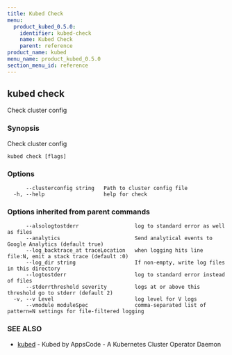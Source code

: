```yaml
---
title: Kubed Check
menu:
  product_kubed_0.5.0:
    identifier: kubed-check
    name: Kubed Check
    parent: reference
product_name: kubed
menu_name: product_kubed_0.5.0
section_menu_id: reference
---
```

## kubed check

Check cluster config

### Synopsis

Check cluster config

```
kubed check [flags]
```

### Options

```
      --clusterconfig string   Path to cluster config file
  -h, --help                   help for check
```

### Options inherited from parent commands

```
      --alsologtostderr                  log to standard error as well as files
      --analytics                        Send analytical events to Google Analytics (default true)
      --log_backtrace_at traceLocation   when logging hits line file:N, emit a stack trace (default :0)
      --log_dir string                   If non-empty, write log files in this directory
      --logtostderr                      log to standard error instead of files
      --stderrthreshold severity         logs at or above this threshold go to stderr (default 2)
  -v, --v Level                          log level for V logs
      --vmodule moduleSpec               comma-separated list of pattern=N settings for file-filtered logging
```

### SEE ALSO

* [kubed](/docs/reference/kubed.md)	 - Kubed by AppsCode - A Kubernetes Cluster Operator Daemon

